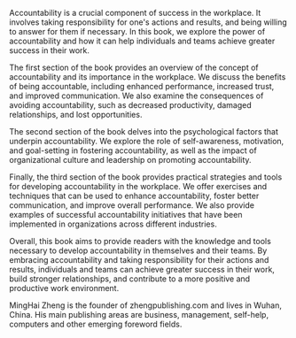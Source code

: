 
Accountability is a crucial component of success in the workplace. It involves taking responsibility for one's actions and results, and being willing to answer for them if necessary. In this book, we explore the power of accountability and how it can help individuals and teams achieve greater success in their work.

The first section of the book provides an overview of the concept of accountability and its importance in the workplace. We discuss the benefits of being accountable, including enhanced performance, increased trust, and improved communication. We also examine the consequences of avoiding accountability, such as decreased productivity, damaged relationships, and lost opportunities.

The second section of the book delves into the psychological factors that underpin accountability. We explore the role of self-awareness, motivation, and goal-setting in fostering accountability, as well as the impact of organizational culture and leadership on promoting accountability.

Finally, the third section of the book provides practical strategies and tools for developing accountability in the workplace. We offer exercises and techniques that can be used to enhance accountability, foster better communication, and improve overall performance. We also provide examples of successful accountability initiatives that have been implemented in organizations across different industries.

Overall, this book aims to provide readers with the knowledge and tools necessary to develop accountability in themselves and their teams. By embracing accountability and taking responsibility for their actions and results, individuals and teams can achieve greater success in their work, build stronger relationships, and contribute to a more positive and productive work environment.

MingHai Zheng is the founder of zhengpublishing.com and lives in Wuhan, China. His main publishing areas are business, management, self-help, computers and other emerging foreword fields.
